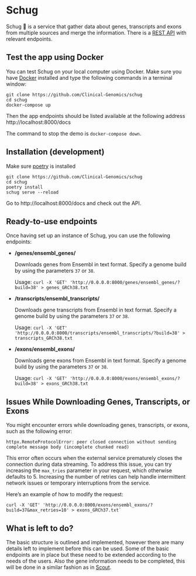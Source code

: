 # Schug

Schug :stew: is a service that gather data about genes, transcripts and exons from multiple sources and merge the
information. There is a [REST API][rest-api] with relevant endpoints.

## Test the app using Docker

You can test Schug on your local computer using Docker. Make sure you have [Docker][docker] installed and type the following commands in a terminal window:

```
git clone https://github.com/Clinical-Genomics/schug
cd schug
docker-compose up
```

Then the app endpoints should be listed available at the following address http://localhost:8000/docs

The command to stop the demo is `docker-compose down`.


## Installation (development)

Make sure [poetry][poetry] is installed

```
git clone https://github.com/Clinical-Genomics/schug
cd schug
poetry install
schug serve --reload
```
Go to http://localhost:8000/docs and check out the API.

## Ready-to-use endpoints

Once having set up an instance of Schug, you can use the following endpoints:

 - **/genes/ensembl_genes/**

   Downloads genes from Ensembl in text format. Specify a genome build by using the parameters `37` or `38`.

   Usage: `curl -X 'GET' 'http://0.0.0.0:8000/genes/ensembl_genes/?build=38' > genes_GRCh38.txt`

 - **/transcripts/ensembl_transcripts/**

   Downloads gene transcripts from Ensembl in text format. Specify a genome build by using the parameters `37` or `38`.

   Usage: `curl -X 'GET' 'http://0.0.0.0:8000/transcripts/ensembl_transcripts/?build=38' > transcripts_GRCh38.txt`

 - **/exons/ensembl_exons/**

   Downloads gene exons from Ensembl in text format. Specify a genome build by using the parameters `37` or `38`.

   Usage: `curl -X 'GET' 'http://0.0.0.0:8000/exons/ensembl_exons/?build=38' > exons_GRCh38.txt`

## Issues While Downloading Genes, Transcripts, or Exons

You might encounter errors while downloading genes, transcripts, or exons, such as the following error:

```
httpx.RemoteProtocolError: peer closed connection without sending complete message body (incomplete chunked read)
```

This error often occurs when the external service prematurely closes the connection during data streaming. To address this issue, you can try increasing the `max_tries` parameter in your request, which otherwise defaults to 5. Increasing the number of retries can help handle intermittent network issues or temporary interruptions from the service.

Here’s an example of how to modify the request:

```
curl -X 'GET' 'http://0.0.0.0:8000/exons/ensembl_exons/?build=37&max_retries=10' > exons_GRCh37.txt`
```

## What is left to do?

The basic structure is outlined and implemented, however there are many details left to implement before
this can be used.
Some of the basic endpoints are in place but these need to be extended according to the needs of the
users. Also the gene information needs to be completed, this will be done in a similar fashion as in
[Scout][scout-genes].

[docker]: https://www.docker.com/
[poetry]: https://python-poetry.org/docs/basic-usage/
[rest-api]: https://realpython.com/api-integration-in-python/
[scout-genes]: https://github.com/Clinical-Genomics/scout/blob/121e9577aaf837eadd6b0e231e0fc5f3e187b920/scout/load/setup.py#L41
